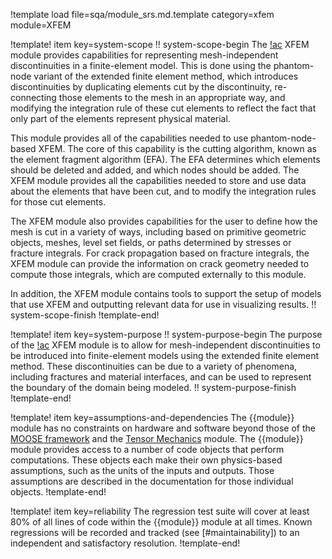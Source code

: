 !template load file=sqa/module_srs.md.template category=xfem module=XFEM

!template! item key=system-scope
!! system-scope-begin
The [!ac](MOOSE) XFEM module provides capabilities for representing mesh-independent discontinuities in a finite-element model. This is done using the phantom-node variant of the extended finite element method, which introduces discontinuities by duplicating elements cut by the discontinuity, re-connecting those elements to the mesh in an appropriate way, and modifying the integration rule of these cut elements to reflect the fact that only part of the elements represent physical material.

This module provides all of the capabilities needed to use phantom-node-based XFEM. The core of this capability is the cutting algorithm, known as the element fragment algorithm (EFA). The EFA determines which elements should be deleted and added, and which nodes should be added. The XFEM module provides all the capabilities needed to store and use data about the elements that have been cut, and to modify the integration rules for those cut elements.

The XFEM module also provides capabilities for the user to define how the mesh is cut in a variety of ways, including based on primitive geometric objects, meshes, level set fields, or paths determined by stresses or fracture integrals. For crack propagation based on fracture integrals, the XFEM module can provide the information on crack geometry needed to compute those integrals, which are computed externally to this module. 

In addition, the XFEM module contains tools to support the setup of models that use XFEM and outputting relevant data for use in visualizing results.
!! system-scope-finish
!template-end!

!template! item key=system-purpose
!! system-purpose-begin
The purpose of the [!ac](MOOSE) XFEM module is to allow for mesh-independent discontinuities to be introduced into finite-element models using the extended finite element method. These discontinuities can be due to a variety of phenomena, including fractures and material interfaces, and can be used to represent the boundary of the domain being modeled.
!! system-purpose-finish
!template-end!

!template! item key=assumptions-and-dependencies
The {{module}} module has no constraints on hardware and software beyond those of the [MOOSE framework](framework_srs.md#assumptions-and-dependencies) and the [Tensor Mechanics](solid_mechanics_srs.md#assumptions-and-dependencies) module.
The {{module}} module provides access to a number of code objects that perform computations. These objects each make their own physics-based assumptions, such as the units of the inputs and outputs. Those assumptions are described in the documentation for those individual objects.
!template-end!

!template! item key=reliability
The regression test suite will cover at least 80% of all lines of code within the {{module}}
module at all times. Known regressions will be recorded and tracked (see [#maintainability]) to an
independent and satisfactory resolution.
!template-end!
